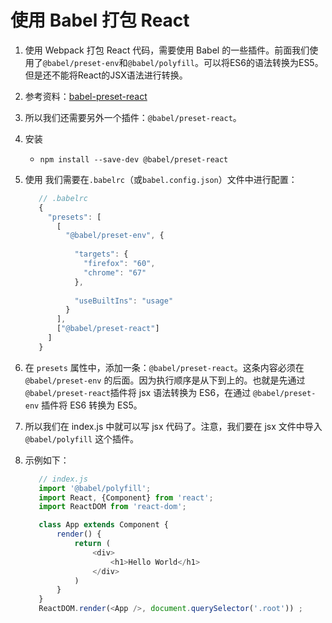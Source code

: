 # 使用 Babel 打包 React

1. 使用 Webpack 打包 React 代码，需要使用 Babel 的一些插件。前面我们使用了`@babel/preset-env`和`@babel/polyfill`。可以将ES6的语法转换为ES5。但是还不能将React的JSX语法进行转换。

2. 参考资料：[babel-preset-react](https://babeljs.io/docs/en/babel-preset-react)

3. 所以我们还需要另外一个插件：`@babel/preset-react`。

4. 安装
   - `npm install --save-dev @babel/preset-react`

5. 使用
我们需要在`.babelrc`（或`babel.config.json`）文件中进行配置：
   ```javascript
      // .babelrc
      {
        "presets": [
          [
            "@babel/preset-env", {
      
              "targets": {
                "firefox": "60",
                "chrome": "67"
              },
      
              "useBuiltIns": "usage"
            }
          ],
          ["@babel/preset-react"]
        ]
      }
   ```

6. 在 `presets` 属性中，添加一条：`@babel/preset-react`。这条内容必须在 `@babel/preset-env` 的后面。因为执行顺序是从下到上的。也就是先通过`@babel/preset-react`插件将 jsx 语法转换为 ES6，在通过 `@babel/preset-env` 插件将 ES6 转换为 ES5。

7. 所以我们在 index.js 中就可以写 jsx 代码了。注意，我们要在 jsx 文件中导入 `@babel/polyfill` 这个插件。

8. 示例如下：
   ```javascript
      // index.js
      import '@babel/polyfill';
      import React, {Component} from 'react';
      import ReactDOM from 'react-dom';   
   
      class App extends Component {   
          render() {  
              return (  
                  <div>
                      <h1>Hello World</h1>
                  </div>
              )
          }
      }   
      ReactDOM.render(<App />, document.querySelector('.root')) ;
   ```


